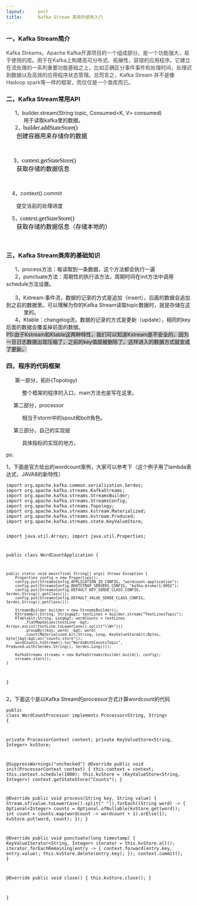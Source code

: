 ```yaml
---
layout:     post
title:      Kafka Stream 类库的使用入门
---
```

<div id="article_content" class="article_content clearfix csdn-tracking-statistics" data-pid="blog" data-mod="popu_307" data-dsm="post">
								            <link rel="stylesheet" href="https://csdnimg.cn/release/phoenix/template/css/ck_htmledit_views-f76675cdea.css">
						<div class="htmledit_views" id="content_views">
                <h3>一，Kafka Stream简介</h3><p><span style="color:rgb(63,63,63);">Kafka Streams。Apache Kafka开源项目的一个组成部分。是一个功能强大，易于使用的库。用于在Kafka上构建高可分布式、拓展性，容错的应用程序。它建立在流处理的一系列重要功能基础之上，比如正确区分事件事件和处理时间，处理迟到数据以及高效的应用程序状态管理。总而言之，Kafka Stream 并不是像Hadoop spark等一样的框架，而仅仅是一个类库而已。</span></p><p></p><h3>二，Kafka Stream常用API</h3><div>      1，builder.stream(String topic, Consumed&lt;K, V&gt; consumed)</div><div>            用于读取kafka里的数据。  </div><div><img src="https://img-blog.csdn.net/20180206165129657?watermark/2/text/aHR0cDovL2Jsb2cuY3Nkbi5uZXQvUG9wcHlfRXZhbg==/font/5a6L5L2T/fontsize/400/fill/I0JBQkFCMA==/dissolve/70/gravity/SouthEast" alt=""><br></div><div>      2，<span style="background-color:rgb(255,255,255);color:rgb(0,0,0);font-family:'宋体';font-size:12pt;">builder.addStateStore()</span></div><div><span style="background-color:rgb(255,255,255);color:rgb(0,0,0);font-family:'宋体';font-size:12pt;">       创建容器用来存储你的数据</span></div><p>    </p><div>     3，<span style="background-color:rgb(255,255,255);color:rgb(0,0,0);font-family:'宋体';font-size:12pt;">context.getStateStore()</span></div><div><span style="background-color:rgb(255,255,255);color:rgb(0,0,0);font-family:'宋体';font-size:12pt;">       获取存储的数据信息</span></div><p><br></p><p>    4，<span style="background-color:rgb(255,255,255);text-align:left;">context().commit</span><br></p><p>       提交当前的处理进度</p><p></p><div>    5，<span style="background-color:rgb(255,255,255);color:rgb(0,0,0);font-family:'宋体';font-size:12pt;">context.getStateStore()</span></div><div><span style="background-color:rgb(255,255,255);color:rgb(0,0,0);font-family:'宋体';font-size:12pt;">       获取存储的数据信息（存储本地的）</span></div><p>         </p><h3>三，Kafka Stream类库的基础知识</h3><div>      1，process方法：每读取到一条数据，这个方法都会执行一遍</div><div>      2，punctuate方法：周期性的执行该方法，周期时间在init方法中调用schedule方法设置。</div><div> <img src="https://img-blog.csdn.net/20180206182333229?watermark/2/text/aHR0cDovL2Jsb2cuY3Nkbi5uZXQvUG9wcHlfRXZhbg==/font/5a6L5L2T/fontsize/400/fill/I0JBQkFCMA==/dissolve/70/gravity/SouthEast" alt=""></div><div>      3，Kstream:事件流，数据的记录的方式是追加（insert），后面的数据会追加到之前的数据里。可以理解为你的Kafka Stream读取topic数据时，就是存储在这             里的。</div><div>      4，Ktable：changelog流，数据的记录的方式是更新（update），相同的key后面的数据会覆盖掉前面的数据。</div><div><span style="background-color:rgb(204,204,204);">PS:由于Kstream和Ktable这两种特性，我们可以知道Kstream是不安全的，因为一旦日志数据出现压缩了，之前的key值就被删除了。这样进入的数据方式就变成了更新。</span></div><h3>四，程序的代码框架</h3><div>      第一部分，拓扑(Topology)</div><p>           整个框架的程序的入口，main方法也是写在这里。   </p><p></p><div>     第二部分，processor</div><p>           相当于storm中的spout和bolt角色。   </p><p></p><div>     第三部分，自己的实现层</div><p>           具体指标的实现的地方。</p><p>ps:</p><p>1，下面是官方给出的wordcount案例，大家可以参考下（这个例子用了lambda表达式，JAVA8的新特性）</p><p></p><pre><code class="language-html">import org.apache.kafka.common.serialization.Serdes;
import org.apache.kafka.streams.KafkaStreams;
import org.apache.kafka.streams.StreamsBuilder;
import org.apache.kafka.streams.StreamsConfig;
import org.apache.kafka.streams.Topology;
import org.apache.kafka.streams.kstream.Materialized;
import org.apache.kafka.streams.kstream.Produced;
import org.apache.kafka.streams.state.KeyValueStore;
        
import java.util.Arrays;
import java.util.Properties;
        
public class WordCountApplication {
        
    public static void main(final String[] args) throws Exception {
        Properties config = new Properties();
        config.put(StreamsConfig.APPLICATION_ID_CONFIG, "wordcount-application");
        config.put(StreamsConfig.BOOTSTRAP_SERVERS_CONFIG, "kafka-broker1:9092");
        config.put(StreamsConfig.DEFAULT_KEY_SERDE_CLASS_CONFIG, Serdes.String().getClass());
        config.put(StreamsConfig.DEFAULT_VALUE_SERDE_CLASS_CONFIG, Serdes.String().getClass());
        
        StreamsBuilder builder = new StreamsBuilder();
        KStream&lt;String, String&gt; textLines = builder.stream("TextLinesTopic");
        KTable&lt;String, Long&gt; wordCounts = textLines
            .flatMapValues(textLine -&gt; Arrays.asList(textLine.toLowerCase().split("\\W+")))
            .groupBy((key, word) -&gt; word)
            .count(Materialized.&lt;String, Long, KeyValueStore&lt;Bytes, byte[]&gt;&gt;as("counts-store"));
        wordCounts.toStream().to("WordsWithCountsTopic", Produced.with(Serdes.String(), Serdes.Long()));
        
        KafkaStreams streams = new KafkaStreams(builder.build(), config);
        streams.start();
    }
        
}</code></pre><p>2，下面这个是以Kafka Stream的processor方式计算wordcount的代码</p><p></p><pre><code class="language-html">public class WordCountProcessor implements Processor&lt;String, String&gt; {

  private ProcessorContext context;
  private KeyValueStore&lt;String, Integer&gt; kvStore;

  @SuppressWarnings("unchecked")
  @Override
  public void init(ProcessorContext context) {
    this.context = context;
    this.context.schedule(1000);
    this.kvStore = (KeyValueStore&lt;String, Integer&gt;) context.getStateStore("Counts");
  }

  @Override
  public void process(String key, String value) {
    Stream.of(value.toLowerCase().split(" ")).forEach((String word) -&gt; {
      Optional&lt;Integer&gt; counts = Optional.ofNullable(kvStore.get(word));
      int count = counts.map(wordcount -&gt; wordcount + 1).orElse(1);
      kvStore.put(word, count);
    });
  }

  @Override
  public void punctuate(long timestamp) {
    KeyValueIterator&lt;String, Integer&gt; iterator = this.kvStore.all();
    iterator.forEachRemaining(entry -&gt; {
      context.forward(entry.key, entry.value);
      this.kvStore.delete(entry.key);
    });
    context.commit();
  }

  @Override
  public void close() {
    this.kvStore.close();
  }

}</code></pre><br><br><br><div>          </div>            </div>
                </div>